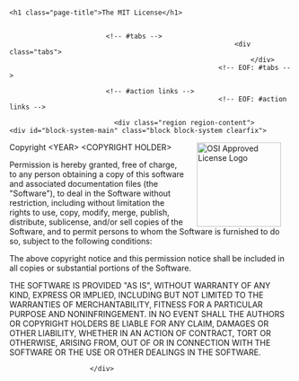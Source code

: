 <div id="content-wrapper">

                                                                                    <h1 class="page-title">The MIT License</h1>
                                                        
                                                  
                            <!-- #tabs -->
                                                            <div class="tabs">
                                                                </div>
                                                        <!-- EOF: #tabs -->

                            <!-- #action links -->
                                                        <!-- EOF: #action links -->

                              <div class="region region-content">
    <div id="block-system-main" class="block block-system clearfix">

    
  <div class="content">
    <article id="node-66" class="node node-page clearfix">

  
  <div class="content">
    <div class="field field-name-body field-type-text-with-summary field-label-hidden"><div class="field-items"><div class="field-item even">



<p><img alt="OSI Approved License Logo" hspace="20" src="/files/OSI_Approved_License.png" style="float:right" width="150"></p>

<p>Copyright &lt;YEAR&gt; &lt;COPYRIGHT HOLDER&gt;</p>

<p>Permission is hereby granted, free of charge, to any person obtaining a copy of this software and associated documentation files (the "Software"), to deal in the Software without restriction, including without limitation the rights to use, copy, modify, merge, publish, distribute, sublicense, and/or sell copies of the Software, and to permit persons to whom the Software is furnished to do so, subject to the following conditions:</p>

<p>The above copyright notice and this permission notice shall be included in all copies or substantial portions of the Software.</p>

<p>THE SOFTWARE IS PROVIDED "AS IS", WITHOUT WARRANTY OF ANY KIND, EXPRESS OR IMPLIED, INCLUDING BUT NOT LIMITED TO THE WARRANTIES OF MERCHANTABILITY, FITNESS FOR A PARTICULAR PURPOSE AND NONINFRINGEMENT. IN NO EVENT SHALL THE AUTHORS OR COPYRIGHT HOLDERS BE LIABLE FOR ANY CLAIM, DAMAGES OR OTHER LIABILITY, WHETHER IN AN ACTION OF CONTRACT, TORT OR OTHERWISE, ARISING FROM, OUT OF OR IN CONNECTION WITH THE SOFTWARE OR THE USE OR OTHER DEALINGS IN THE SOFTWARE.</p>
</div></div></div>  </div>
    
     

  
</article>  </div>
</div>
  </div>
                            
                        </div>

